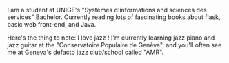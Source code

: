 I am a student at UNIGE's "Systèmes d'informations and sciences des services" Bachelor. Currently reading lots of fascinating books about flask, basic web front-end, and Java.

Here's the thing to note: I love jazz ! I'm currently learning jazz piano and jazz guitar at the "Conservatoire Populaire de Genève", and you'll often see me at Geneva's defacto jazz club/school called "AMR".
